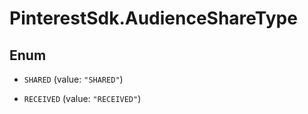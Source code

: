 # PinterestSdk.AudienceShareType

## Enum


* `SHARED` (value: `"SHARED"`)

* `RECEIVED` (value: `"RECEIVED"`)


